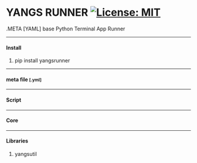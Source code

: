 # YANGS RUNNER [![License: MIT](https://img.shields.io/badge/License-MIT-yellow.svg)](https://opensource.org/licenses/MIT)

.META [YAML] base Python Terminal App Runner

---

#### Install
1. pip install yangsrunner

---

#### meta file <small>[.yml]</small>

---

#### Script

--- 

#### Core


---

#### Libraries
1. yangsutil

    
